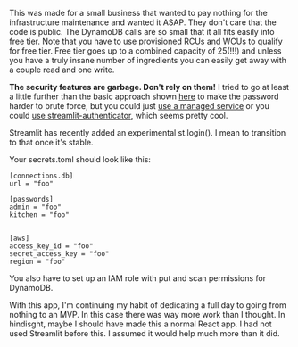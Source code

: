 This was made for a small business that wanted to pay nothing for the infrastructure maintenance and wanted it ASAP. They don't care that the code is public. The DynamoDB calls are so small that it all fits easily into free tier. Note that you have to use provisioned RCUs and WCUs to qualify for free tier. Free tier goes up to a combined capacity of 25(!!!) and unless you have a truly insane number of ingredients you can easily get away with a couple read and one write.

**The security features are garbage. Don't rely on them!** I tried to go at least a little further than the basic approach shown [here](https://docs.streamlit.io/knowledge-base/deploy/authentication-without-sso) to make the password harder to brute force, but you could just [use a managed service](https://docs.streamlit.io/develop/concepts/connections/authentication) or you could [use streamlit-authenticator](https://blog.streamlit.io/streamlit-authenticator-part-1-adding-an-authentication-component-to-your-app/), which seems pretty cool.

Streamlit has recently added an experimental st.login(). I mean to transition to that once it's stable.


Your secrets.toml should look like this:

```
[connections.db]
url = "foo"

[passwords]
admin = "foo"
kitchen = "foo"


[aws]
access_key_id = "foo"
secret_access_key = "foo"
region = "foo"
``` 
You also have to set up an IAM role with put and scan permissions for DynamoDB.

With this app, I'm continuing my habit of dedicating a full day to going from nothing to an MVP. In this case there was way more work than I thought. In hindisght, maybe I should have made this a normal React app. I had not used Streamlit before this. I assumed it would help much more than it did.
